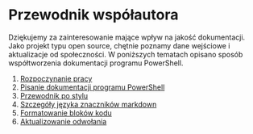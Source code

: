 # <a name="contributor-guide"></a>Przewodnik współautora

Dziękujemy za zainteresowanie mające wpływ na jakość dokumentacji.
Jako projekt typu open source, chętnie poznamy dane wejściowe i aktualizacje od społeczności.
W poniższych tematach opisano sposób współtworzenia dokumentacji programu PowerShell.

1. [Rozpoczynanie pracy](./contributing/1-GET-STARTED.md)
2. [Pisanie dokumentacji programu PowerShell](./contributing/2-WRITING.md)
3. [Przewodnik po stylu](./contributing/3-STYLE-GUIDE.md)
4. [Szczegóły języka znaczników markdown](./contributing/4-MARKDOWN-SPECIFICS.md)
5. [Formatowanie bloków kodu](./contributing/5-FORMATTING-CODE.md)
6. [Aktualizowanie odwołania](./contributing/6-UPDATING-REFERENCE.md)